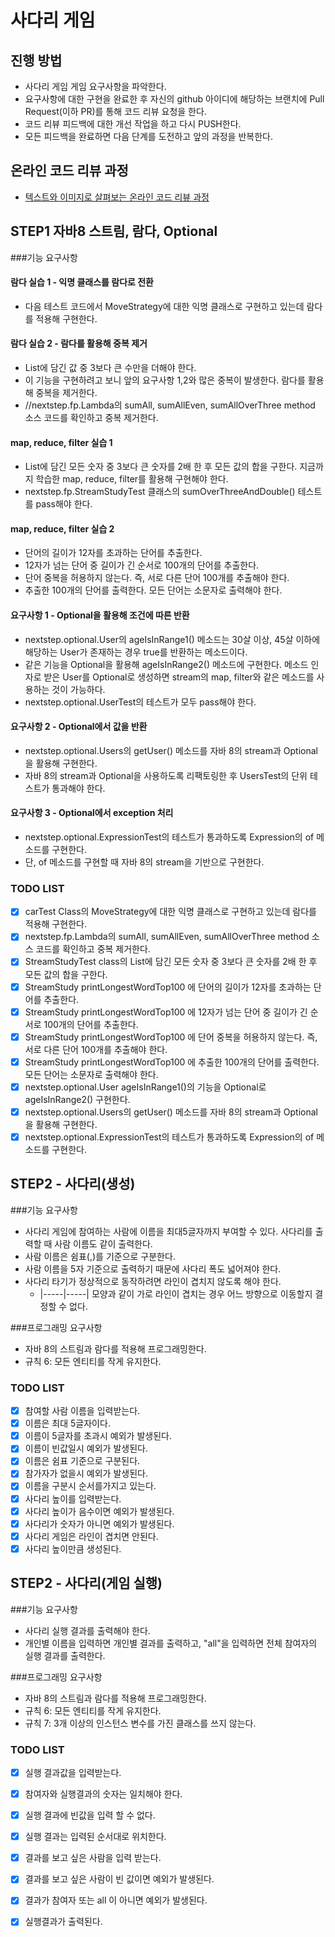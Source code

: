 # 사다리 게임
## 진행 방법
* 사다리 게임 게임 요구사항을 파악한다.
* 요구사항에 대한 구현을 완료한 후 자신의 github 아이디에 해당하는 브랜치에 Pull Request(이하 PR)를 통해 코드 리뷰 요청을 한다.
* 코드 리뷰 피드백에 대한 개선 작업을 하고 다시 PUSH한다.
* 모든 피드백을 완료하면 다음 단계를 도전하고 앞의 과정을 반복한다.

## 온라인 코드 리뷰 과정
* [텍스트와 이미지로 살펴보는 온라인 코드 리뷰 과정](https://github.com/nextstep-step/nextstep-docs/tree/master/codereview)

## STEP1 자바8 스트림, 람다, Optional
###기능 요구사항
#### 람다 실습 1 - 익명 클래스를 람다로 전환
* 다음 테스트 코드에서 MoveStrategy에 대한 익명 클래스로 구현하고 있는데 람다를 적용해 구현한다.

#### 람다 실습 2 - 람다를 활용해 중복 제거
* List에 담긴 값 중 3보다 큰 수만을 더해야 한다.
* 이 기능을 구현하려고 보니 앞의 요구사항 1,2와 많은 중복이 발생한다. 람다를 활용해 중복을 제거한다.
* //nextstep.fp.Lambda의 sumAll, sumAllEven, sumAllOverThree method 소스 코드를 확인하고 중복 제거한다.

#### map, reduce, filter 실습 1
* List에 담긴 모든 숫자 중 3보다 큰 숫자를 2배 한 후 모든 값의 합을 구한다. 지금까지 학습한 map, reduce, filter를 활용해 구현해야 한다.
* nextstep.fp.StreamStudyTest 클래스의 sumOverThreeAndDouble() 테스트를 pass해야 한다.

#### map, reduce, filter 실습 2
* 단어의 길이가 12자를 초과하는 단어를 추출한다.
* 12자가 넘는 단어 중 길이가 긴 순서로 100개의 단어를 추출한다.
* 단어 중복을 허용하지 않는다. 즉, 서로 다른 단어 100개를 추출해야 한다.
* 추출한 100개의 단어를 출력한다. 모든 단어는 소문자로 출력해야 한다.

#### 요구사항 1 - Optional을 활용해 조건에 따른 반환
* nextstep.optional.User의 ageIsInRange1() 메소드는 30살 이상, 45살 이하에 해당하는 User가 존재하는 경우 true를 반환하는 메소드이다.
* 같은 기능을 Optional을 활용해 ageIsInRange2() 메소드에 구현한다. 메소드 인자로 받은 User를 Optional로 생성하면 stream의 map, filter와 같은 메소드를 사용하는 것이 가능하다.
* nextstep.optional.UserTest의 테스트가 모두 pass해야 한다.

#### 요구사항 2 - Optional에서 값을 반환
* nextstep.optional.Users의 getUser() 메소드를 자바 8의 stream과 Optional을 활용해 구현한다.
* 자바 8의 stream과 Optional을 사용하도록 리팩토링한 후 UsersTest의 단위 테스트가 통과해야 한다.

#### 요구사항 3 - Optional에서 exception 처리
* nextstep.optional.ExpressionTest의 테스트가 통과하도록 Expression의 of 메소드를 구현한다.
* 단, of 메소드를 구현할 때 자바 8의 stream을 기반으로 구현한다.

### TODO LIST
- [x] carTest Class의 MoveStrategy에 대한 익명 클래스로 구현하고 있는데 람다를 적용해 구현한다.
- [x] nextstep.fp.Lambda의 sumAll, sumAllEven, sumAllOverThree method 소스 코드를 확인하고 중복 제거한다.
- [x] StreamStudyTest class의 List에 담긴 모든 숫자 중 3보다 큰 숫자를 2배 한 후 모든 값의 합을 구한다.
- [x] StreamStudy printLongestWordTop100 에 단어의 길이가 12자를 초과하는 단어를 추출한다.
- [x] StreamStudy printLongestWordTop100 에 12자가 넘는 단어 중 길이가 긴 순서로 100개의 단어를 추출한다.
- [x] StreamStudy printLongestWordTop100 에 단어 중복을 허용하지 않는다. 즉, 서로 다른 단어 100개를 추출해야 한다.
- [x] StreamStudy printLongestWordTop100 에 추출한 100개의 단어를 출력한다. 모든 단어는 소문자로 출력해야 한다.
- [x] nextstep.optional.User ageIsInRange1()의 기능을 Optional로 ageIsInRange2() 구현한다.
- [x] nextstep.optional.Users의 getUser() 메소드를 자바 8의 stream과 Optional을 활용해 구현한다.
- [x] nextstep.optional.ExpressionTest의 테스트가 통과하도록 Expression의 of 메소드를 구현한다.

## STEP2 - 사다리(생성)
###기능 요구사항
* 사다리 게임에 참여하는 사람에 이름을 최대5글자까지 부여할 수 있다. 사다리를 출력할 때 사람 이름도 같이 출력한다.
* 사람 이름은 쉼표(,)를 기준으로 구분한다.
* 사람 이름을 5자 기준으로 출력하기 때문에 사다리 폭도 넓어져야 한다.
* 사다리 타기가 정상적으로 동작하려면 라인이 겹치지 않도록 해야 한다.
   * |-----|-----| 모양과 같이 가로 라인이 겹치는 경우 어느 방향으로 이동할지 결정할 수 없다.

###프로그래밍 요구사항
* 자바 8의 스트림과 람다를 적용해 프로그래밍한다.
* 규칙 6: 모든 엔티티를 작게 유지한다.

### TODO LIST
- [x] 참여할 사람 이름을 입력받는다.
- [x] 이름은 최대 5글자이다.
- [x] 이름이 5글자를 초과시 예외가 발생된다.
- [x] 이름이 빈값일시 예외가 발생된다.
- [x] 이름은 쉼표 기준으로 구분된다.
- [x] 참가자가 없을시 예외가 발생된다.
- [x] 이름을 구분시 순서를가지고 있는다.
- [x] 사다리 높이를 입력받는다.
- [x] 사다리 높이가 음수이면 예외가 발생된다.
- [x] 사다리가 숫자가 아니면 예외가 발생된다.  
- [x] 사다리 게임은 라인이 겹치면 안된다.
- [x] 사다리 높이만큼 생성된다.

## STEP2 - 사다리(게임 실행)
###기능 요구사항
* 사다리 실행 결과를 출력해야 한다.
* 개인별 이름을 입력하면 개인별 결과를 출력하고, "all"을 입력하면 전체 참여자의 실행 결과를 출력한다.

###프로그래밍 요구사항
* 자바 8의 스트림과 람다를 적용해 프로그래밍한다.
* 규칙 6: 모든 엔티티를 작게 유지한다.
* 규칙 7: 3개 이상의 인스턴스 변수를 가진 클래스를 쓰지 않는다.

### TODO LIST
- [x] 실행 결과값을 입력받는다.
- [x] 참여자와 실행결과의 숫자는 일치해야 한다.
- [x] 실행 결과에 빈값을 입력 할 수 없다.
- [x] 실행 결과는 입력된 순서대로 위치한다.
- [x] 결과를 보고 싶은 사람을 입력 받는다.
- [x] 결과를 보고 싶은 사람이 빈 값이면 예외가 발생된다.
- [x] 결과가 참여자 또는 all 이 아니면 예외가 발생된다.
- [x] 실행결과가 출력된다.



